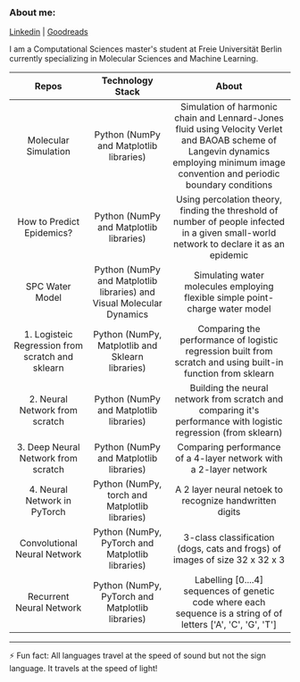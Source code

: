### About me:  

[Linkedin](https://www.linkedin.com/in/puneethkouloorkar/) | [Goodreads](https://www.goodreads.com/puneethkouloorkar)

I am a Computational Sciences master's student at Freie Universität Berlin currently specializing in Molecular Sciences and Machine Learning.

| Repos         | Technology Stack  | About  |
| :-------------: |:-------------:| :-----:|
| Molecular Simulation      | Python (NumPy and Matplotlib libraries) | Simulation of harmonic chain and Lennard-Jones fluid using Velocity Verlet and BAOAB scheme of Langevin dynamics employing minimum image convention and periodic boundary conditions  |
| How to Predict Epidemics?      | Python (NumPy and Matplotlib libraries)     |  Using percolation theory, finding the threshold of number of people infected in a given small-world network to declare it as an epidemic |
| SPC Water Model | Python (NumPy and Matplotlib libraries) and Visual Molecular Dynamics      | Simulating water molecules employing flexible simple point-charge water model  |
| 1. Logisteic Regression from scratch and sklearn| Python (NumPy, Matplotlib and Sklearn libraries)  | Comparing the performance of logistic regression built from scratch and using built-in function from sklearn |
| 2. Neural Network from scratch| Python (NumPy and Matplotlib libraries) | Building the neural network from scratch and comparing it's performance with logistic regression (from sklearn)|
| 3. Deep Neural Network from scratch | Python (NumPy and Matplotlib libraries) | Comparing performance of a 4-layer network with a 2-layer network|
| 4. Neural Network in PyTorch | Python (NumPy, torch and Matplotlib libraries) | A 2 layer neural netoek to recognize handwritten digits |
| Convolutional Neural Network| Python (NumPy, PyTorch and Matplotlib libraries)      | 3-class classification (dogs, cats and frogs) of images of size 32 x 32 x 3  |
| Recurrent Neural Network | Python (NumPy, PyTorch and Matplotlib libraries)     |  Labelling [0....4] sequences of genetic code where each sequence is a string of of letters ['A', 'C', 'G', 'T'] |
______________________________

⚡ Fun fact: All languages travel at the speed of sound but not the sign language. It travels at the speed of light!  
